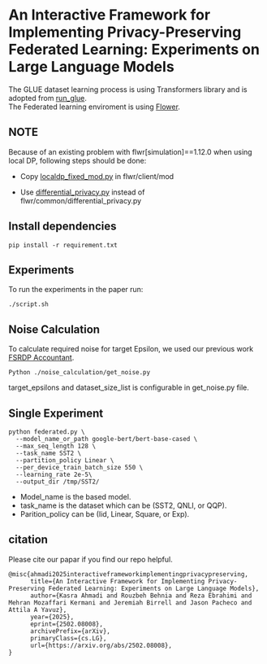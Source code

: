 

# An Interactive Framework for Implementing Privacy-Preserving Federated Learning: Experiments on Large Language Models

The GLUE dataset learning process is using Transformers library and is adopted from [run_glue](https://github.com/huggingface/transformers/blob/main/examples/pytorch/text-classification/run_glue.py). <br>
The Federated learning enviroment is using [Flower](https://flowerai.net/docs/framework/index.html). <br>


## NOTE
Because of an existing problem with flwr[simulation]==1.12.0 when using local DP, following steps should be done:

- Copy [localdp_fixed_mod.py](fixed/localdp_fixed_mod.py) in flwr/client/mod

- Use [differential_privacy.py](fixed/differential_privacy.py) instead of flwr/common/differential_privacy.py

## Install dependencies
```
pip install -r requirement.txt
```
## Experiments
To run the experiments in the paper run:
```
./script.sh
```
## Noise Calculation
To calculate required noise for target Epsilon, we used our previous work [FSRDP Accountant](https://github.com/star-ailab/FSRDP).
```
Python ./noise_calculation/get_noise.py
```
target_epsilons and dataset_size_list is configurable in get_noise.py file.

## Single Experiment
```
python federated.py \
  --model_name_or_path google-bert/bert-base-cased \
  --max_seq_length 128 \
  --task_name SST2 \
  --partition_policy Linear \
  --per_device_train_batch_size 550 \
  --learning_rate 2e-5\
  --output_dir /tmp/SST2/
```
- Model_name is the based model. <br>
- task_name is the dataset which can be (SST2, QNLI, or QQP).<br>
- Parition_policy can be (Iid, Linear, Square, or Exp).
## citation
Please cite our papar if you find our repo helpful.

```
@misc{ahmadi2025interactiveframeworkimplementingprivacypreserving,
      title={An Interactive Framework for Implementing Privacy-Preserving Federated Learning: Experiments on Large Language Models}, 
      author={Kasra Ahmadi and Rouzbeh Behnia and Reza Ebrahimi and Mehran Mozaffari Kermani and Jeremiah Birrell and Jason Pacheco and Attila A Yavuz},
      year={2025},
      eprint={2502.08008},
      archivePrefix={arXiv},
      primaryClass={cs.LG},
      url={https://arxiv.org/abs/2502.08008}, 
}
```
